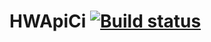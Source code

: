 # HWApiCi [![Build status](https://ci.appveyor.com/api/projects/status/fg9llgvfuxq87ntp?svg=true)](https://ci.appveyor.com/project/VitalyZhandarov/hwapici)
